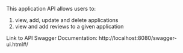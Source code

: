 This application API allows users to:

1. view, add, update and delete applications
2. view and add reviews to a given application

Link to API Swagger Documentation: http://localhost:8080/swagger-ui.html#/
